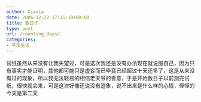 ```yaml
---
author: Xiaxia
date: 2006-12-22 17:15:19+00:00
title: 数日子
type: post
url: /counting_days/
categories:
- 平淡生活
---
```


试纸虽然从来没有让我失望过，可是这次我还是没有办法现在就说服自己，因为只有事实才能证明，其他都可能只是虚妄而已毕竟已经超过十天还多了，这是从来没有过的现象，所以我无法轻易的相信老天爷的善意，于是开始数日子以前测完试纸，很快就会来，可是这次好像还说没有迹象，说不出来是什么样的心情，怪怪的今天是第二天

